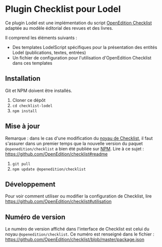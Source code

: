 # Plugin Checklist pour Lodel

Ce plugin Lodel est une implémentation du script [OpenEdition Checklist](https://github.com/OpenEdition/checklist) adaptée au modèle éditorial des revues et des livres.

Il comprend les éléments suivants :

* Des templates LodelScript spécifiques pour la présentation des entités Lodel (publications, textes, entrées)
* Un fichier de configuration pour l'utilisation d'OpenEdition Checklist dans ces templates

## Installation

Git et NPM doivent être installés.

1. Cloner ce dépôt
2. `cd checklist-lodel`
3. `npm install`

## Mise à jour

Remarque : dans le cas d'une modification du [noyau de Checklist](https://github.com/OpenEdition/checklist), il faut s'assurer dans un premier temps que la nouvelle version du paquet `@openedition/checklist` a bien été publiée sur [NPM](https://www.npmjs.com/package/@openedition/checklist). Lire à ce sujet : https://github.com/OpenEdition/checklist#readme

1. `git pull`
2. `npm update @openedition/checklist`

## Développement

Pour voir comment utiliser ou modifier la configuration de Checklist, lire https://github.com/OpenEdition/checklist#utilisation

## Numéro de version

Le numéro de version affiché dans l'interface de Checklist est celui du noyau `@openedition/checklist`. Ce numéro est renseigné dans le fichier : https://github.com/OpenEdition/checklist/blob/master/package.json